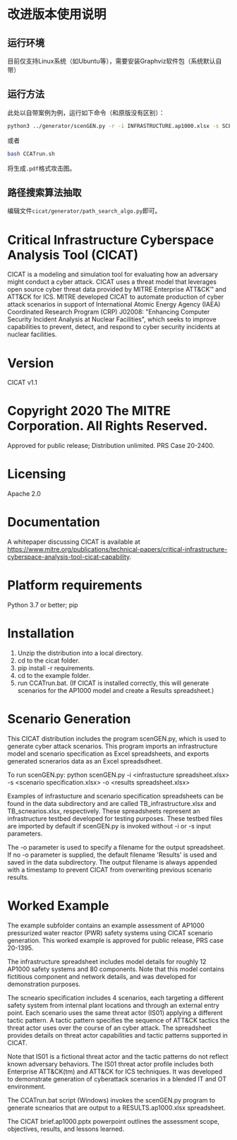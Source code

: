 # 改进版本使用说明

## 运行环境

目前仅支持Linux系统（如Ubuntu等），需要安装Graphviz软件包（系统默认自带）

## 运行方法

此处以自带案例为例，运行如下命令（和原版没有区别）：
```bash
python3 ../generator/scenGEN.py -r -i INFRASTRUCTURE.ap1000.xlsx -s SCENARIOS.ap1000.xlsx -o RESULTS.ap10001.xlsx
```

或者
```bash
bash CCATrun.sh
```

将生成`.pdf`格式攻击图。

## 路径搜索算法抽取

编辑文件`cicat/generator/path_search_algo.py`即可。

# Critical Infrastructure Cyberspace Analysis Tool (CICAT)
CICAT is a modeling and simulation tool for evaluating how an adversary might conduct a cyber attack. CICAT uses a threat model that leverages open source cyber threat data provided by MITRE Enterprise ATT&CK™ and ATT&CK for ICS. MITRE developed CICAT to automate production of cyber attack scenarios in support of International Atomic Energy Agency (IAEA) Coordinated Research Program (CRP) J02008: "Enhancing Computer Security Incident Analysis at Nuclear Facilities", which seeks to improve capabilities to prevent, detect, and respond to cyber security incidents at nuclear facilities.
# Version
CICAT v1.1
# Copyright 2020 The MITRE Corporation. All Rights Reserved. 
Approved for public release; Distribution unlimited. PRS Case 20-2400.
# Licensing
Apache 2.0
# Documentation
A whitepaper discussing CICAT is available at https://www.mitre.org/publications/technical-papers/critical-infrastructure-cyberspace-analysis-tool-cicat-capability.
# Platform requirements
Python 3.7 or better; pip
# Installation
1. Unzip the distribution into a local directory.
2. cd to the cicat folder.
3. pip install -r requirements.
4. cd to the example folder.
5. run CCATrun.bat. (If CICAT is installed correctly, this will generate scenarios for the AP1000 model and create a Results spreadsheet.)
# Scenario Generation
This CICAT distribution includes the program scenGEN.py, which is used to generate cyber attack scenarios. This program imports an infrastructure model and scenario specification as Excel spreadsheets, and exports generated scnerarios data as an Excel spreadsdheet. 

To run scenGEN.py: 
python scenGEN.py -i \<infrastucture spreadsheet.xlsx\> -s \<scenario specification.xlsx\> -o \<results spreadsheet.xlsx\>
                                                                                                   
Examples of infrastucture and scenario specification spreadsheets can be found in the data subdirectory and are called TB_infrastructure.xlsx and TB_scnearios.xlsx, respectively. These spreadsheets represent an infrastructure testbed developed for testing purposes. These testbed files are imported by default if scenGEN.py is invoked without -i or -s input parameters.  

The -o parameter is used to specify a filename for the output spreadsheet. If no -o parameter is supplied, the default filename 'Results' is used and saved in the data subdirectory. The output filename is always appended with a timestamp to prevent CICAT from overwriting previous scenario results. 
# Worked Example
The example subfolder contains an example assessment of AP1000 pressurized water reactor (PWR) safety systems using CICAT scenario generation. This worked example is approved for public release, PRS case 20-1395.

The infrastructure spreadsheet includes model details for roughly 12 AP1000 safety systems and 80 components. Note that this model contains fictitious component and network details, and was developed for demonstration purposes. 

The scneario specification includes 4 scenarios, each targeting a different safety system from internal plant locations and through an external entry point. Each scenario uses the same threat actor (IS01) applying a different tactic pattern. A tactic pattern specifies the sequence of ATT&CK tactics the threat actor uses over the course of an cyber attack. The spreadsheet provides details on threat actor capabilities and tactic patterns supported in CICAT. 

Note that IS01 is a fictional threat actor and the tactic patterns do not reflect known adversary behaviors. The IS01 threat actor profile includes both Enterprise ATT&CK(tm) and ATT&CK for ICS techniques. It was developed to demonstrate generation of cyberattack scenarios in a blended IT and OT environment.

The CCATrun.bat script (Windows) invokes the scenGEN.py program to generate scnearios that are output to a RESULTS.ap1000.xlsx spreadsheet.

The CICAT brief.ap1000.pptx powerpoint outlines the assessment scope, objectives, results, and lessons learned.
